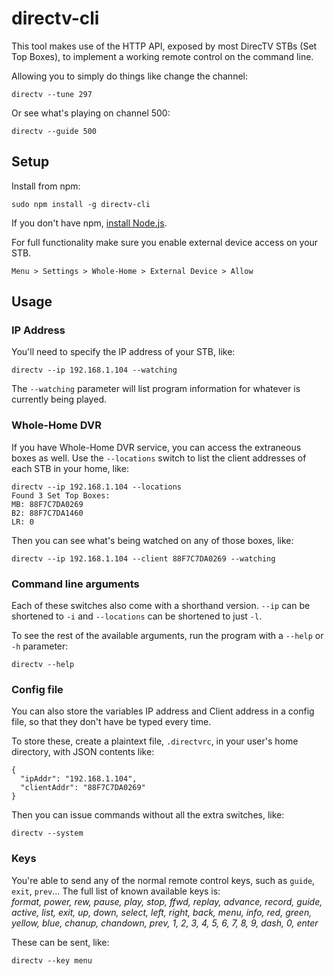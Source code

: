 directv-cli
===========

This tool makes use of the HTTP API, exposed by most DirecTV STBs (Set Top Boxes), to implement a working remote control on the command line.

Allowing you to simply do things like change the channel:

    directv --tune 297

Or see what's playing on channel 500:

    directv --guide 500

Setup
-----

Install from npm:

    sudo npm install -g directv-cli

If you don't have npm, [install Node.js](https://github.com/joyent/node/wiki/installing-node.js-via-package-manager).

For full functionality make sure you enable external device access on your STB.

    Menu > Settings > Whole-Home > External Device > Allow

Usage
-----

### IP Address

You'll need to specify the IP address of your STB, like:

    directv --ip 192.168.1.104 --watching

The `--watching` parameter will list program information for whatever is currently being played.

### Whole-Home DVR

If you have Whole-Home DVR service, you can access the extraneous boxes as well. Use the `--locations` switch to list the client addresses of each STB in your home, like:

    directv --ip 192.168.1.104 --locations
    Found 3 Set Top Boxes:
    MB: 88F7C7DA0269
    B2: 88F7C7DA1460
    LR: 0

Then you can see what's being watched on any of those boxes, like:

    directv --ip 192.168.1.104 --client 88F7C7DA0269 --watching

### Command line arguments

Each of these switches also come with a shorthand version. `--ip` can be shortened to `-i` and `--locations` can be shortened to just `-l`.

To see the rest of the available arguments, run the program with a `--help` or `-h` parameter:

    directv --help

### Config file

You can also store the variables IP address and Client address in a config file, so that they don't have be typed every time.

To store these, create a plaintext file, `.directvrc`, in your user's home directory, with JSON contents like:

    {
      "ipAddr": "192.168.1.104",
      "clientAddr": "88F7C7DA0269"
    }

Then you can issue commands without all the extra switches, like:

    directv --system

### Keys

You're able to send any of the normal remote control keys, such as `guide`, `exit`, `prev`... The full list of known available keys is:
<br>*format, power, rew, pause, play, stop, ffwd, replay, advance, record, guide, active, list, exit, up, down, select, left, right, back, menu, info, red, green, yellow, blue, chanup, chandown, prev, 1, 2, 3, 4, 5, 6, 7, 8, 9, dash, 0, enter*

These can be sent, like:

    directv --key menu
